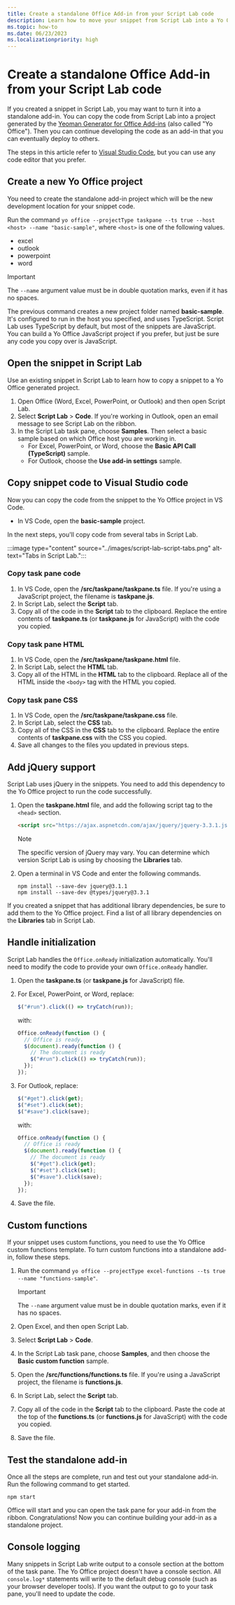```yaml
---
title: Create a standalone Office Add-in from your Script Lab code
description: Learn how to move your snippet from Script Lab into a Yo Office project
ms.topic: how-to
ms.date: 06/23/2023
ms.localizationpriority: high
---
```


# Create a standalone Office Add-in from your Script Lab code

If you created a snippet in Script Lab, you may want to turn it into a standalone add-in. You can copy the code from Script Lab into a project generated by the [Yeoman Generator for Office Add-ins](../develop/yeoman-generator-overview.md) (also called "Yo Office"). Then you can continue developing the code as an add-in that you can eventually deploy to others.

The steps in this article refer to [Visual Studio Code](https://code.visualstudio.com/), but you can use any code editor that you prefer.

## Create a new Yo Office project

You need to create the standalone add-in project which will be the new development location for your snippet code.

Run the command `yo office --projectType taskpane --ts true --host <host> --name "basic-sample"`, where `<host>` is one of the following values.

- excel
- outlook
- powerpoint
- word

> [!IMPORTANT]
> The `--name` argument value must be in double quotation marks, even if it has no spaces.

The previous command creates a new project folder named **basic-sample**. It's configured to run in the host you specified, and uses TypeScript. Script Lab uses TypeScript by default, but most of the snippets are JavaScript. You can build a Yo Office JavaScript project if you prefer, but just be sure any code you copy over is JavaScript.

## Open the snippet in Script Lab

Use an existing snippet in Script Lab to learn how to copy a snippet to a Yo Office generated project.

1. Open Office (Word, Excel, PowerPoint, or Outlook) and then open Script Lab.
1. Select **Script Lab** > **Code**. If you're working in Outlook, open an email message to see Script Lab on the ribbon.
1. In the Script Lab task pane, choose **Samples**. Then select a basic sample based on which Office host you are working in.
    - For Excel, PowerPoint, or Word, choose the **Basic API Call (TypeScript)** sample.
    - For Outlook, choose the **Use add-in settings** sample.

## Copy snippet code to Visual Studio code

Now you can copy the code from the snippet to the Yo Office project in VS Code.

- In VS Code, open the **basic-sample** project.

In the next steps, you'll copy code from several tabs in Script Lab.

:::image type="content" source="../images/script-lab-script-tabs.png" alt-text="Tabs in Script Lab.":::

### Copy task pane code

1. In VS Code, open the **/src/taskpane/taskpane.ts** file. If you're using a JavaScript project, the filename is **taskpane.js**.
1. In Script Lab, select the **Script** tab.
1. Copy all of the code in the **Script** tab to the clipboard. Replace the entire contents of **taskpane.ts** (or **taskpane.js** for JavaScript) with the code you copied.

### Copy task pane HTML

1. In VS Code, open the **/src/taskpane/taskpane.html** file.
1. In Script Lab, select the **HTML** tab.
1. Copy all of the HTML in the **HTML** tab to the clipboard. Replace all of the HTML inside the `<body>` tag with the HTML you copied.

### Copy task pane CSS

1. In VS Code, open the **/src/taskpane/taskpane.css** file.
1. In Script Lab, select the **CSS** tab.
1. Copy all of the CSS in the **CSS** tab to the clipboard. Replace the entire contents of **taskpane.css** with the CSS you copied.
1. Save all changes to the files you updated in previous steps.

## Add jQuery support

Script Lab uses jQuery in the snippets. You need to add this dependency to the Yo Office project to run the code successfully.

1. Open the **taskpane.html** file, and add the following script tag to the `<head>` section.

    ```html
    <script src="https://ajax.aspnetcdn.com/ajax/jquery/jquery-3.3.1.js"></script>
    ```

    > [!NOTE]
    > The specific version of jQuery may vary. You can determine which version Script Lab is using by choosing the **Libraries** tab.

1. Open a terminal in VS Code and enter the following commands.

    ```command&nbsp;line
    npm install --save-dev jquery@3.1.1
    npm install --save-dev @types/jquery@3.3.1
    ```

If you created a snippet that has additional library dependencies, be sure to add them to the Yo Office project. Find a list of all library dependencies on the **Libraries** tab in Script Lab.

## Handle initialization

Script Lab handles the `Office.onReady` initialization automatically. You'll need to modify the code to provide your own `Office.onReady` handler.

1. Open the **taskpane.ts** (or **taskpane.js** for JavaScript) file.
1. For Excel, PowerPoint, or Word, replace:

    ```typescript
    $("#run").click(() => tryCatch(run));
    ```

    with:

    ```typescript
    Office.onReady(function () {
      // Office is ready.
      $(document).ready(function () {
        // The document is ready
        $("#run").click(() => tryCatch(run));
      });
    });
    ```

1. For Outlook, replace:

    ```typescript
    $("#get").click(get);
    $("#set").click(set);
    $("#save").click(save);
    ```

    with:

    ```typescript
    Office.onReady(function () {
      // Office is ready
      $(document).ready(function () {
        // The document is ready
        $("#get").click(get);
        $("#set").click(set);
        $("#save").click(save);
      });
    });
    ```

1. Save the file.

## Custom functions

If your snippet uses custom functions, you need to use the Yo Office custom functions template. To turn custom functions into a standalone add-in, follow these steps.

1. Run the command `yo office --projectType excel-functions --ts true --name "functions-sample"`.

    > [!IMPORTANT]
    > The `--name` argument value must be in double quotation marks, even if it has no spaces.

1. Open Excel, and then open Script Lab.
1. Select **Script Lab** > **Code**.
1. In the Script Lab task pane, choose **Samples**, and then choose the **Basic custom function** sample.
1. Open the **/src/functions/functions.ts** file. If you're using a JavaScript project, the filename is **functions.js**.
1. In Script Lab, select the **Script** tab.
1. Copy all of the code in the **Script** tab to the clipboard. Paste the code at the top of the **functions.ts** (or **functions.js** for JavaScript) with the code you copied.
1. Save the file.

## Test the standalone add-in

Once all the steps are complete, run and test out your standalone add-in. Run the following command to get started.

```command&nbsp;line
npm start
```

Office will start and you can open the task pane for your add-in from the ribbon. Congratulations! Now you can continue building your add-in as a standalone project.

## Console logging

Many snippets in Script Lab write output to a console section at the bottom of the task pane. The Yo Office project doesn't have a console section. All `console.log*` statements will write to the default debug console (such as your browser developer tools). If you want the output to go to your task pane, you'll need to update the code.
